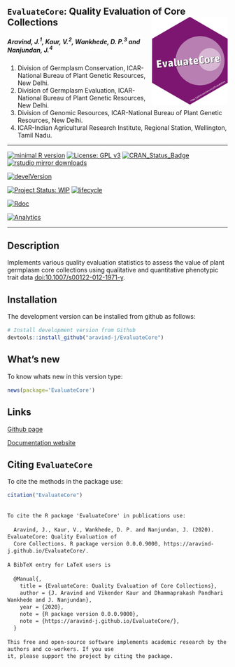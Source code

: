 
<!-- 
<img src="https://raw.githubusercontent.com/aravind-j/EvaluateCore/master/inst/extdata/EvaluateCore.png" width="20%" />
-->

## `EvaluateCore`: Quality Evaluation of Core Collections <img src="https://raw.githubusercontent.com/aravind-j/EvaluateCore/master/inst/extdata/EvaluateCore.png" align="right" alt="logo" width="173" height = "200" style = "border: none; float: right;">

<!-- ###### Version : [0.0.0.9000](https://aravind-j.github.io/EvaluateCore/); Copyright (C) 2015-2018: [ICAR-NBPGR](http://www.nbpgr.ernet.in/); License: [GPL-2|GPL-3](https://www.r-project.org/Licenses/) -->

##### *Aravind, J.<sup>1</sup>, Kaur, V.<sup>2</sup>, Wankhede, D. P.<sup>3</sup> and Nanjundan, J.<sup>4</sup>*

1.  Division of Germplasm Conservation, ICAR-National Bureau of Plant
    Genetic Resources, New Delhi.
2.  Division of Germplasm Evaluation, ICAR-National Bureau of Plant
    Genetic Resources, New Delhi.
3.  Division of Genomic Resources, ICAR-National Bureau of Plant Genetic
    Resources, New Delhi.
4.  ICAR-Indian Agricultural Research Institute, Regional Station,
    Wellington, Tamil Nadu.

-----

[![minimal R
version](https://img.shields.io/badge/R%3E%3D-3.5.0-6666ff.svg)](https://cran.r-project.org/)
[![License: GPL
v3](https://img.shields.io/badge/License-GPL%20v3-blue.svg)](https://www.gnu.org/licenses/gpl-3.0)
[![CRAN\_Status\_Badge](https://www.r-pkg.org/badges/version-last-release/EvaluateCore)](https://cran.r-project.org/package=EvaluateCore)
[![rstudio mirror
downloads](https://cranlogs.r-pkg.org/badges/grand-total/EvaluateCore?color=green)](https://CRAN.R-project.org/package=EvaluateCore)
<!-- [![packageversion](https://img.shields.io/badge/Package%20version-0.2.3.3-orange.svg)](https://github.com/aravind-j/EvaluateCore) -->
[![develVersion](https://img.shields.io/badge/devel%20version-0.0.0.9000-orange.svg)](https://github.com/aravind-j/EvaluateCore)
<!-- [![GitHub Download Count](https://github-basic-badges.herokuapp.com/downloads/aravind-j/EvaluateCore/total.svg)] -->
[![Project Status:
WIP](http://www.repostatus.org/badges/latest/wip.svg)](http://www.repostatus.org/#wip)
[![lifecycle](https://img.shields.io/badge/lifecycle-experimental-orange.svg)](https://www.tidyverse.org/lifecycle/#experimental)
<!-- [![Last-changedate](https://img.shields.io/badge/last%20change-2020--05--13-yellowgreen.svg)](/commits/master) -->
[![Rdoc](http://www.rdocumentation.org/badges/version/EvaluateCore)](http://www.rdocumentation.org/packages/EvaluateCore)
<!-- [![Zenodo DOI](https://zenodo.org/badge/DOI/10.5281/zenodo.1310011.svg)](https://doi.org/10.5281/zenodo.1310011) -->
[![Analytics](https://pro-pulsar-193905.appspot.com/UA-148941781-1/welcome-page)](https://github.com/aravind-j/google-analytics-beacon)

-----

## Description

Implements various quality evaluation statistics to assess the value of
plant germplasm core collections using qualitative and quantitative
phenotypic trait data
[doi:10.1007/s00122-012-1971-y](https://doi.org/10.1007/s00122-012-1971-y).

## Installation

<!-- The package can be installed from CRAN as follows: -->

The development version can be installed from github as follows:

``` r
# Install development version from Github
devtools::install_github("aravind-j/EvaluateCore")
```

<!-- ## Detailed tutorial
For a detailed tutorial (vignette) on how to used this package type:


```r
browseVignettes(package = 'EvaluateCore')
```
The vignette for the latest version is also available [online](https://aravind-j.github.io/EvaluateCore/articles.html).-->

## What’s new

To know whats new in this version type:

``` r
news(package='EvaluateCore')
```

## Links

<!-- [CRAN page](https://cran.r-project.org/package=EvaluateCore) -->

[Github page](https://github.com/aravind-j/EvaluateCore)

[Documentation website](https://aravind-j.github.io/EvaluateCore/)

<!-- [Zenodo DOI](https://doi.org/10.5281/zenodo.1310011) -->

## Citing `EvaluateCore`

To cite the methods in the package use:

``` r
citation("EvaluateCore")
```

``` 

To cite the R package 'EvaluateCore' in publications use:

  Aravind, J., Kaur, V., Wankhede, D. P. and Nanjundan, J. (2020).  EvaluateCore: Quality Evaluation of
  Core Collections. R package version 0.0.0.9000, https://aravind-j.github.io/EvaluateCore/.

A BibTeX entry for LaTeX users is

  @Manual{,
    title = {EvaluateCore: Quality Evaluation of Core Collections},
    author = {J. Aravind and Vikender Kaur and Dhammaprakash Pandhari Wankhede and J. Nanjundan},
    year = {2020},
    note = {R package version 0.0.0.9000},
    note = {https://aravind-j.github.io/EvaluateCore/},
  }

This free and open-source software implements academic research by the authors and co-workers. If you use
it, please support the project by citing the package.
```
